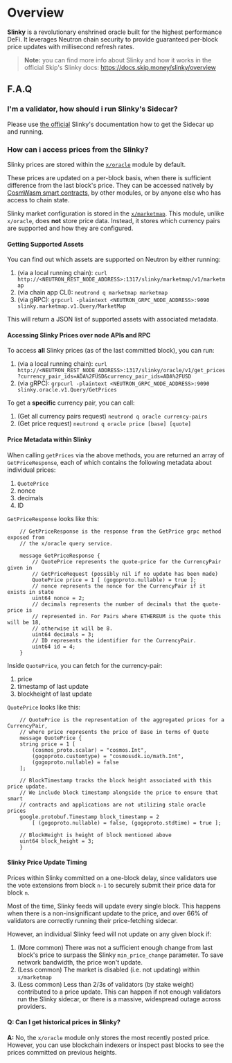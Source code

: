 # Overview

**Slinky** is a revolutionary enshrined oracle built for the highest performance DeFi. It leverages Neutron chain security to provide guaranteed per-block price updates with millisecond refresh rates.

> **Note:** you can find more info about Slinky and how it works in the official Skip's Slinky docs: https://docs.skip.money/slinky/overview

## F.A.Q

### I'm a validator, how should i run Slinky's Sidecar?

Please use [the official](https://github.com/skip-mev/docs/blob/main/docs/slinky/integrations/1-neutron.md) Slinky's documentation how to get the Sidecar up and running.

### How can i access prices from the Slinky?
Slinky prices are stored within the [`x/oracle`](https://github.com/skip-mev/slinky/tree/main/x/oracle) module by default.

These prices are updated on a per-block basis, when there is sufficient difference from the last block's price. They can be accessed natively by [CosmWasm smart contracts](TODO:link_to_the_tutorials), by other modules, or by anyone else who has access to chain state.

Slinky market configuration is stored in the [`x/marketmap`](https://github.com/skip-mev/slinky/tree/main/x/marketmap). This module, unlike `x/oracle`, does **not** store price data. Instead, it stores which currency pairs are supported and how they are configured.

#### Getting Supported Assets

You can find out which assets are supported on Neutron by either running:

1. (via a local running chain): `curl http://<NEUTRON_REST_NODE_ADDRESS>:1317/slinky/marketmap/v1/marketmap`
2. (via chain app CLI): `neutrond q marketmap marketmap`
3. (via gRPC): `grpcurl -plaintext <NEUTRON_GRPC_NODE_ADDRESS>:9090 slinky.marketmap.v1.Query/MarketMap`

This will return a JSON list of supported assets with associated metadata.

#### Accessing Slinky Prices over node APIs and RPC

To access **all** Slinky prices (as of the last committed block), you can run:

1. (via a local running chain): `curl http://<NEUTRON_REST_NODE_ADDRESS>:1317/slinky/oracle/v1/get_prices?currency_pair_ids=ADA%2FUSD&currency_pair_ids=ADA%2FUSD`
2. (via gRPC): `grpcurl -plaintext <NEUTRON_GRPC_NODE_ADDRESS>:9090 slinky.oracle.v1.Query/GetPrices`

To get a **specific** currency pair, you can call:

1. (Get all currency pairs request) `neutrond q oracle currency-pairs`
2. (Get price request) `neutrond q oracle price [base] [quote]`

#### Price Metadata within Slinky

When calling `getPrices` via the above methods, you are returned an array of `GetPriceResponse`, each of which contains the following metadata about individual prices:

1. `QuotePrice`
2. nonce
3. decimals
4. ID

`GetPriceResponse` looks like this:

```
    // GetPriceResponse is the response from the GetPrice grpc method exposed from
    // the x/oracle query service.

    message GetPriceResponse {
        // QuotePrice represents the quote-price for the CurrencyPair given in
        // GetPriceRequest (possibly nil if no update has been made)
        QuotePrice price = 1 [ (gogoproto.nullable) = true ];
        // nonce represents the nonce for the CurrencyPair if it exists in state
        uint64 nonce = 2;
        // decimals represents the number of decimals that the quote-price is
        // represented in. For Pairs where ETHEREUM is the quote this will be 18,
        // otherwise it will be 8.
        uint64 decimals = 3;
        // ID represents the identifier for the CurrencyPair.
        uint64 id = 4;
    }
```

Inside `QuotePrice`, you can fetch for the currency-pair:

1. price
2. timestamp of last update
3. blockheight of last update

`QuotePrice` looks like this:

```
    // QuotePrice is the representation of the aggregated prices for a CurrencyPair,
    // where price represents the price of Base in terms of Quote
    message QuotePrice {
    string price = 1 [
        (cosmos_proto.scalar) = "cosmos.Int",
        (gogoproto.customtype) = "cosmossdk.io/math.Int",
        (gogoproto.nullable) = false
    ];

    // BlockTimestamp tracks the block height associated with this price update.
    // We include block timestamp alongside the price to ensure that smart
    // contracts and applications are not utilizing stale oracle prices
    google.protobuf.Timestamp block_timestamp = 2
        [ (gogoproto.nullable) = false, (gogoproto.stdtime) = true ];

    // BlockHeight is height of block mentioned above
    uint64 block_height = 3;
    }
```

#### Slinky Price Update Timing

Prices within Slinky committed on a one-block delay, since validators use the vote extensions from block `n-1` to securely submit their price data for block `n`.

Most of the time, Slinky feeds will update every single block. This happens when there is a non-insignificant update to the price, and over 66% of validators are correctly running their price-fetching sidecar.

However, an individual Slinky feed will not update on any given block if:

1. (More common) There was not a sufficient enough change from last block's price to surpass the Slinky `min_price_change` parameter. To save network bandwidth, the price won't update.
2. (Less common) The market is disabled (i.e. not updating) within `x/marketmap`
3. (Less common) Less than 2/3s of validators (by stake weight) contributed to a price update. This can happen if not enough validators run the Slinky sidecar, or there is a massive, widespread outage across providers.

#### Q: Can I get historical prices in Slinky?

**A:** No, the `x/oracle` module only stores the most recently posted price. However, you can use blockchain indexers or inspect past blocks to see the prices committed on previous heights.

